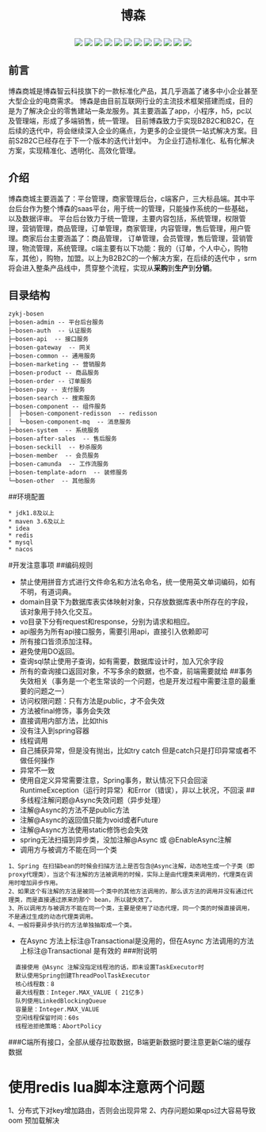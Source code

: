 <div align="center">
    <p style="font-size:25px;font-weight: 800;">博森</p>
</div>
<div align="center" style="text-align:center;margin-top:30px;margin-bottom:20px">
    <img src="https://img.shields.io/badge/SpringBoot-2.7.9-brightgreen.svg"/>
    <img src="https://img.shields.io/badge/SpringCloud & Alibaba -2021.0.1.0-green.svg"/>
    <img src="https://img.shields.io/badge/license-Apache%20License%202.0-blue.svg"/>
    <img src="https://img.shields.io/badge/Gateway-3.1.3-blue.svg"/>
    <img src="https://img.shields.io/badge/oauth2-5.7.7-critical.svg"/>
    <img src="https://img.shields.io/badge/redis-2.7.4-brightgreen.svg"/>
    <img src="https://img.shields.io/badge/Mysql-8.0.29-ff69b4.svg"/>
    <img src="https://img.shields.io/badge/xxlJob-2.3.0-brightgreen.svg"/>
    <img src="https://img.shields.io/badge/drools-7.73.0-critical.svg"/>
    <img src="https://img.shields.io/badge/elasticsearch-8.5.3-blue.svg"/>
    <img src="https://img.shields.io/badge/camunda-7.19.0-ff69b4.svg"/>
    <img src="https://img.shields.io/badge/SpringCloudStream-3.2.4-brightgreen.svg"/>
</div>

## 前言
博森商城是博森智云科技旗下的一款标准化产品，其几乎涵盖了诸多中小企业甚至大型企业的电商需求。
博森是由目前互联网行业的主流技术框架搭建而成，目的是为了解决企业的零售建站一条龙服务。其主要涵盖了app，小程序，h5，pc以及管理端，形成了多端销售，统一管理。
目前博森致力于实现B2B2C和B2C，在后续的迭代中，将会继续深入企业的痛点，为更多的企业提供一站式解决方案。目前S2B2C已经存在于下一个版本的迭代计划中。
为企业打造标准化、私有化解决方案，实现精准化、透明化、高效化管理。

## 介绍
博森商城主要涵盖了：平台管理，商家管理后台，c端客户，三大标品端。其中平台后台作为整个博森的saas平台，用于统一的管理，只能操作系统的一些基础，以及数据评审。
平台后台致力于统一管理，主要内容包括，系统管理，权限管理，营销管理，商品管理，订单管理，商家管理，内容管理，售后管理，用户管理。商家后台主要涵盖了：商品管理，
订单管理，会员管理，售后管理，营销管理，物流管理，系统管理。c端主要有以下功能：我的（订单，个人中心，购物车，其他），购物，加盟。以上为B2B2C的一个解决方案，在后续的迭代中
，srm将会进入整条产品线中，贯穿整个流程，实现从**采购**到**生产**到**分销**。

## 目录结构

```
zykj-bosen
├─bosen-admin -- 平台后台服务
├─bosen-auth  -- 认证服务
├─bosen-api  -- 接口服务
├─bosen-gateway  -- 网关
├─bosen-common -- 通用服务
├─bosen-marketing -- 营销服务
├─bosen-product -- 商品服务
├─bosen-order -- 订单服务
├─bosen-pay -- 支付服务
├─bosen-search -- 搜索服务
├─bosen-component -- 组件服务
│  ├─bosen-component-redisson  -- redisson
│  └─bosen-component-mq  -- 消息服务
├─bosen-system  -- 系统服务
├─bosen-after-sales  -- 售后服务
├─bosen-seckill  -- 秒杀服务
├─bosen-member  -- 会员服务
├─bosen-camunda  -- 工作流服务
├─bosen-template-adorn  -- 装修服务
└─bosen-other  -- 其他服务
```

[//]: # (/*)

[//]: # (* Copyright &#40;c&#41; 江西博森智云科技有限公司 All rights reserved.)

[//]: # (* 未经允许，不可做商业用途！)

[//]: # (* 版权所有，侵权必究！)

[//]: # (*/)

##环境配置
```aidl
* jdk1.8及以上
* maven 3.6及以上
* idea
* redis
* mysql
* nacos
```
#开发注意事项
##编码规则
* 禁止使用拼音方式进行文件命名和方法名命名，统一使用英文单词编码，如有不明，有道词典。
* domain目录下为数据库表实体映射对象，只存放数据库表中所存在的字段，该对象用于持久化交互。
* vo目录下分有request和response，分别为请求和相应。
* api服务为所有api接口服务，需要引用api，直接引入依赖即可
* 所有接口皆须添加注释。
* 避免使用DO返回。
* 查询sql禁止使用子查询，如有需要，数据库设计时，加入冗余字段
* 所有的查询接口返回对象，不写多余的数据，也不查，前端需要就给
##事务失效相关（事务是一个老生常谈的一个问题，也是开发过程中需要注意的最重要的问题之一）
* 访问权限问题：只有方法是public，才不会失效
* 方法被final修饰，事务会失效
* 直接调用内部方法，比如this
* 没有注入到spring容器
* 线程调用
* 自己捕获异常，但是没有抛出，比如try catch 但是catch只是打印异常或者不做任何操作
* 异常不一致
* 使用自定义异常需要注意，Spring事务，默认情况下只会回滚RuntimeException（运行时异常）和Error（错误），非以上状况，不回滚
##多线程注解问题@Async失效问题（异步处理）
* 注解@Async的方法不是public方法
* 注解@Async的返回值只能为void或者Future
* 注解@Async方法使用static修饰也会失效
* spring无法扫描到异步类，没加注解@Async  或 @EnableAsync注解
* 调用方与被调方不能在同一个类
```aidl
1、Spring 在扫描bean的时候会扫描方法上是否包含@Async注解，动态地生成一个子类（即proxy代理类），当这个有注解的方法被调用的时候，实际上是由代理类来调用的，代理类在调用时增加异步作用。
2、如果这个有注解的方法是被同一个类中的其他方法调用的，那么该方法的调用并没有通过代理类，而是直接通过原来的那个 bean，所以就失效了。
3、所以调用方与被调方不能在同一个类，主要是使用了动态代理，同一个类的时候直接调用，不是通过生成的动态代理类调用。
4、一般将要异步执行的方法单独抽取成一个类。
```
* 在Async 方法上标注@Transactional是没用的，但在Async 方法调用的方法上标注@Transactional 是有效的
###附说明
```aidl
  直接使用 @Async 注解没指定线程池的话，即未设置TaskExecutor时
  默认使用Spring创建ThreadPoolTaskExecutor
  核心线程数：8
  最大线程数：Integer.MAX_VALUE ( 21亿多)
  队列使用LinkedBlockingQueue
  容量是：Integer.MAX_VALUE
  空闲线程保留时间：60s
  线程池拒绝策略：AbortPolicy
```
###C端所有接口，全部从缓存拉取数据，B端更新数据时要注意更新C端的缓存数据

# 使用redis lua脚本注意两个问题
1、分布式下对key增加路由，否则会出现异常
2、内存问题如果qps过大容易导致oom 预加载解决